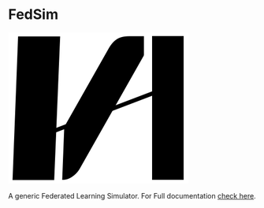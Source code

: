 # FedSim
![Fedsim](va2_remove_alpha.png)

A generic Federated Learning Simulator. For Full documentation [check here](https://readthedocs.org/projects/fedsim/).


